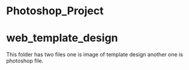 # Photoshop_Project
# web_template_design
This folder has two files one is image of template design another one is photoshop file.
